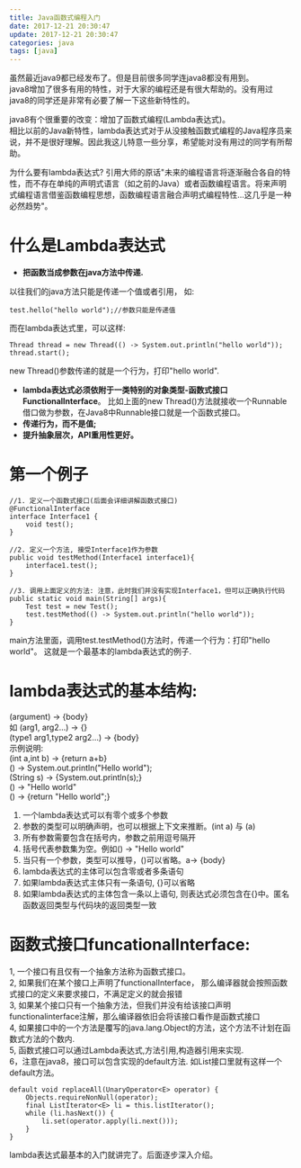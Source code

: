 ```yaml
---
title: Java函数式编程入门
date: 2017-12-21 20:30:47
update: 2017-12-21 20:30:47
categories: java
tags: [java]
---
```

虽然最近java9都已经发布了。但是目前很多同学连java8都没有用到。  
java8增加了很多有用的特性，对于大家的编程还是有很大帮助的。没有用过java8的同学还是非常有必要了解一下这些新特性的。  
  
java8有个很重要的改变：增加了函数式编程(Lambda表达式)。  
相比以前的Java新特性，lambda表达式对于从没接触函数式编程的Java程序员来说，并不是很好理解。因此我这儿特意一些分享，希望能对没有用过的同学有所帮助。  
  
为什么要有lambda表达式? 引用大师的原话"未来的编程语言将逐渐融合各自的特性，而不存在单纯的声明式语言（如之前的Java）或者函数编程语言。将来声明式编程语言借鉴函数编程思想，函数编程语言融合声明式编程特性...这几乎是一种必然趋势"。

# 什么是Lambda表达式
- **把函数当成参数在java方法中传递.**  
  
以往我们的java方法只能是传递一个值或者引用， 如: 

```
test.hello("hello world");//参数只能是传递值
```
而在lambda表达式里，可以这样:  

```
Thread thread = new Thread(() -> System.out.println("hello world"));
thread.start();
```
new Thread()参数传递的就是一个行为，打印"hello world". 

- **lambda表达式必须依附于一类特别的对象类型-函数式接口FunctionalInterface**。 比如上面的new Thread()方法就接收一个Runnable借口做为参数，在Java8中Runnable接口就是一个函数式接口。 
- **传递行为，而不是值;**
- **提升抽象层次，API重用性更好。**

# 第一个例子

```
//1. 定义一个函数式接口(后面会详细讲解函数式接口)
@FunctionalInterface
interface Interface1 {
    void test();
}

//2. 定义一个方法, 接受Interface1作为参数
public void testMethod(Interface1 interface1){
    interface1.test();
}

//3. 调用上面定义的方法: 注意，此时我们并没有实现Interface1，但可以正确执行代码
public static void main(String[] args){
    Test test = new Test();
    test.testMethod(() -> System.out.println("hello world"));
}
```
main方法里面，调用test.testMethod()方法时，传递一个行为：打印"hello world"。 
这就是一个最基本的lambda表达式的例子.  


# lambda表达式的基本结构:
(argument) -> {body}  
如
(arg1, arg2...) -> {}  
(type1 arg1,type2 arg2...) -> {body}  
示例说明:  
(int a,int b) -> {return a+b}  
() -> System.out.println("Hello world");  
(String s) -> {System.out.println(s);}  
() -> "Hello world"  
() -> {return "Hello world";}  
1. 一个lambda表达式可以有零个或多个参数  
2. 参数的类型可以明确声明，也可以根据上下文来推断。(int a) 与 (a)
3. 所有参数需要包含在括号内，参数之前用逗号隔开
4. 括号代表参数集为空。例如() -> "Hello world"
5. 当只有一个参数，类型可以推导，()可以省略。a-> {body}
6. lambda表达式的主体可以包含零或者多条语句
7. 如果lambda表达式主体只有一条语句, {}可以省略
8. 如果lambda表达式的主体包含一条以上语句, 则表达式必须包含在{}中。匿名函数返回类型与代码块的返回类型一致


# 函数式接口funcationalInterface: 
1, 一个接口有且仅有一个抽象方法称为函数式接口。  
2, 如果我们在某个接口上声明了functionalInterface， 那么编译器就会按照函数式接口的定义来要求接口，不满足定义的就会报错  
3, 如果某个接口只有一个抽象方法，但我们并没有给该接口声明functionalinterface注解，那么编译器依旧会将该接口看作是函数式接口  
4, 如果接口中的一个方法是覆写的java.lang.Object的方法，这个方法不计划在函数式方法的个数内.   
5, 函数式接口可以通过Lambda表达式,方法引用,构造器引用来实现.  
6，注意在java8，接口可以包含实现的default方法. 如List接口里就有这样一个default方法。  

```
default void replaceAll(UnaryOperator<E> operator) {
    Objects.requireNonNull(operator);
    final ListIterator<E> li = this.listIterator();
    while (li.hasNext()) {
        li.set(operator.apply(li.next()));
    }
}
```
lambda表达式最基本的入门就讲完了。后面逐步深入介绍。


